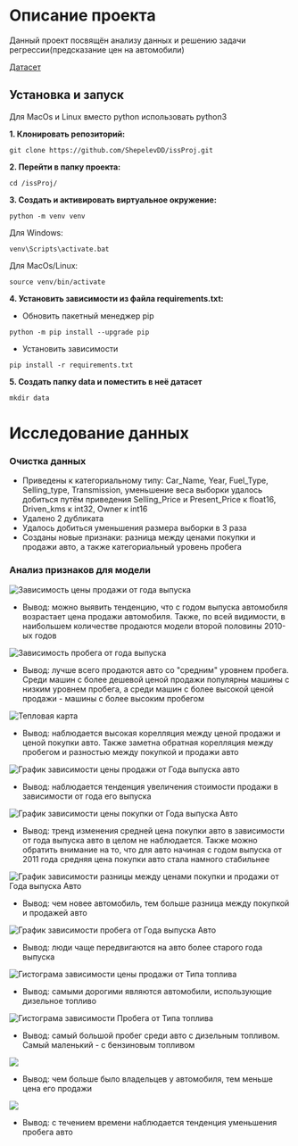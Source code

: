 # Описание проекта
Данный проект посвящён анализу данных и решению задачи регрессии(предсказание цен на автомобили) 

[Датасет](https://www.kaggle.com/datasets/vijayaadithyanvg/car-price-predictionused-cars/data) 

## Установка и запуск

 Для MacOs и Linux вместо python использовать python3

**1. Клонировать репозиторий:**
```
git clone https://github.com/ShepelevDD/issProj.git
```

**2. Перейти в папку проекта:**
```
cd /issProj/
```

**3. Cоздать и активировать виртуальное окружение:**
```
python -m venv venv
```

Для Windows:
```
venv\Scripts\activate.bat
```

Для MacOs/Linux:
```
source venv/bin/activate
```

**4. Установить зависимости из файла requirements.txt:**
- Обновить пакетный менеджер pip
```
python -m pip install --upgrade pip
```

- Установить зависимости
```
pip install -r requirements.txt
```
**5. Создать папку data и поместить в неё датасет**
```
mkdir data
```
# Исследование данных

### Очистка данных 
- Приведены к категориальному типу: Car_Name, Year, Fuel_Type, Selling_type, Transmission, уменьшение веса выборки удалось добиться путём приведения Selling_Price и Present_Price к float16, Driven_kms к int32, Owner к int16
- Удалено 2 дубликата
- Удалось добиться уменьшения размера выборки в 3 раза
- Созданы новые признаки: разница между ценами покупки и продажи авто, а также категориальный уровень пробега

### Анализ признаков для модели

![](eda/displot_Year_by_Selling_Price.png 'Зависимость цены продажи от года выпуска')

-  Вывод: можно выявить тенденцию, что с годом выпуска автомобиля возрастает цена продажи автомобиля. Также, по всей видимости, в наибольшем количестве продаются модели второй половины 2010-ых годов

![](eda\displot_car_millage_by_Selling_Price.png 'Зависимость пробега от года выпуска')

- Вывод: лучше всего продаются авто со "средним" уровнем пробега. Среди машин с более дешевой ценой продажи популярны машины с низким уровнем пробега, а среди машин с более высокой ценой продажи - машины с более высоким пробегом

![](eda/Heatmap.png 'Тепловая карта')

- Вывод: наблюдается высокая корелляция между ценой продажи и ценой покупки авто. Также заметна обратная корелляция между пробегом и разностью между покупкой и продажи авто

![](eda/Selling_Price_mean_by_Year.png 'График зависимости цены продажи от Года выпуска авто')

- Вывод: наблюдается тенденция увеличения стоимости продажи в зависимости от года его выпуска

![](eda\Present_Price_mean_by_Year.png 'График зависимости цены покупки от Года выпуска Авто')

- Вывод: тренд изменения средней цена покупки авто в зависимости от года выпуска авто в целом не наблюдается. Также можно обратить внимание на то, что для авто начиная с годом выпуска от 2011 года средняя цена покупки авто стала намного стабильнее

![](eda\price_diff_mean_by_Year.png 'График зависимости разницы между ценами покупки и продажи от Года выпуска Авто')

- Вывод: чем новее автомобиль, тем больше разница между покупкой и продажей авто

![](eda\Driven_kms_by_Year.png 'График зависимости пробега от Года выпуска Авто')

- Вывод: люди чаще передвигаются на авто более старого года выпуска

![](eda\barplot_Selling_Price_mean_by_Fuel_Type.png 'Гистограма зависимости цены продажи от Типа топлива')

- Вывод: самыми дорогими являются автомобили, использующие дизельное топливо

![](eda\barplot_Driven_kms_mean_by_Fuel_Type.png 'Гистограма зависимости Пробега от Типа топлива')

- Вывод: самый большой пробег среди авто с дизельным топливом. Самый маленький - с бензиновым топливом

![](eda\Selling_Price_by_Owners.png )

- Вывод: чем больше было владельцев у автомобиля, тем меньше цена его продажи

![](eda\bokeh_Present_Price_By_Year.png)

- Вывод: с течением времени наблюдается тенденция уменьшения пробега авто